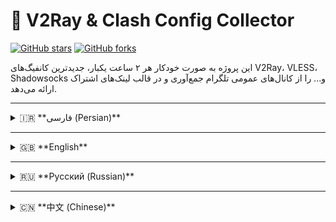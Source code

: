 # 🚀 V2Ray & Clash Config Collector
[![GitHub stars](https://img.shields.io/github/stars/R3ZARAHIMI/7?style=social)](https://github.com/R3ZARAHIMI/7/stargazers) [![GitHub forks](https://img.shields.io/github/forks/R3ZARAHIMI/7?style=social)](https://github.com/R3ZARAHIMI/7/network/members)

این پروژه به صورت خودکار هر ۲ ساعت یکبار، جدیدترین کانفیگ‌های V2Ray، VLESS، Shadowsocks و... را از کانال‌های عمومی تلگرام جمع‌آوری و در قالب لینک‌های اشتراک ارائه می‌دهد.

---

<details>
<summary>🇮🇷 **فارسی (Persian)**</summary>

## ⚙️ ویژگی‌ها
بروزرسانی خودکار: لیست کانفیگ‌ها هر ۲ ساعت یکبار به‌روز می‌شود.

پشتیبانی از پروتکل‌های مختلف: VLESS, VMess, Shadowsocks, Trojan, Hysteria2.

فیلتر هوشمند: کانفیگ‌های ناامن (VLESS بدون TLS/Reality) به صورت خودکار حذف می‌شوند.

خروجی‌های متنوع: ارائه لینک‌های خام و پروفایل‌های بهینه شده برای Clash و Sing-box.

سبک بودن: اسکریپت و پروفایل‌های خروجی بهینه هستند.

## 🔗 لینک‌های اشتراک (Subscription Links)
برای استفاده، لینک‌های زیر را در کلاینت مورد نظر خود کپی کنید.

### لیست خام کانفیگ‌ها (برای V2RayNG, ✅Hiddify و ...)
```
https://raw.githubusercontent.com/R3ZARAHIMI/7/main/Config_jo.txt
```
### بدون فیلتر
```
https://cdn.jsdelivr.net/gh/R3ZARAHIMI/7@main/Config_jo.txt
```
### پروفایل Clash حرفه‌ای (برای Clash for Windows, Clash Verge و ...)
```
https://raw.githubusercontent.com/R3ZARAHIMI/7/main/Config-jo.yaml
```
# بدون فیلتر
```
https://cdn.jsdelivr.net/gh/R3ZARAHIMI/7@main/Config-jo.yaml
```

### پروفایل Sing-Box (برای Sing-Box, Hiddify و ...)
```
https://raw.githubusercontent.com/R3ZARAHIMI/7/main/Config_jo.json
```


</details>

---

<details>
<summary>🇬🇧 **English**</summary>

## ⚙️ Features
Automatic Updates: The config list is updated every 2 hours.

Multiple Protocol Support: VLESS, VMess, Shadowsocks, Trojan, Hysteria2.

Smart Filtering: Insecure configs (VLESS without TLS/Reality) are automatically removed.

Multiple Outputs: Provides raw subscription links and optimized profiles for Clash and Sing-box.

Lightweight: The script and output profiles are optimized.
## 🔗 Subscription Links
To use, copy the links below into your preferred client.

### Raw Config List (for V2RayNG, ✅Hiddify, etc.)
```
https://raw.githubusercontent.com/R3ZARAHIMI/7/main/Config_jo.txt
```

### Pro Clash Profile (for Clash for Windows, Clash Verge, etc.)
```
https://raw.githubusercontent.com/R3ZARAHIMI/7/main/Config-jo.yaml
```

### Sing-Box Profile (for Sing-Box, Hiddify, etc.)
```
https://raw.githubusercontent.com/R3ZARAHIMI/7/main/Config_jo.json
```


</details>

---

<details>
<summary>🇷🇺 **Русский (Russian)**</summary>

## ⚙️ Особенности
Автоматические обновления: Список конфигураций обновляется каждые 2 часа.

Поддержка нескольких протоколов: VLESS, VMess, Shadowsocks, Trojan, Hysteria2.

Умная фильтрация: Небезопасные конфигурации (VLESS без TLS/Reality) удаляются автоматически.

Различные форматы вывода: Предоставляются необработанные ссылки для подписки и оптимизированные профили для Clash и Sing-box.

Легковесность: Скрипт и выходные профили оптимизированы.

## 🔗 Ссылки на подписку
Для использования скопируйте приведенные ниже ссылки в ваш клиент.

### Список необработанных конфигураций (для V2RayNG, ✅Hiddify и т.д.)
```
https://raw.githubusercontent.com/R3ZARAHIMI/7/main/Config_jo.txt
```

### Профессиональный профиль Clash (для Clash for Windows, Clash Verge и т.д.)
```
https://raw.githubusercontent.com/R3ZARAHIMI/7/main/Config-jo.yaml
```

### Профиль Sing-Box (для Sing-Box, Hiddify и т.д.)
```
https://raw.githubusercontent.com/R3ZARAHIMI/7/main/Config_jo.json
```


</details>

---

<details>
<summary>🇨🇳 **中文 (Chinese)**</summary>

⚙️ 功能

    自动更新: 配置列表每2小时更新一次。

    支持多种协议: VLESS, VMess, Shadowsocks, Trojan, Hysteria2。

    智能过滤: 自动移除不安全的配置 (没有TLS/Reality的VLESS)。

    多种输出格式: 提供原始订阅链接以及为Clash和Sing-box优化的配置文件。

    轻量化: 脚本和输出配置文件都经过了优化。



## 🔗 订阅链接
复制以下链接到您的客户端即可使用。

### 原始配置列表 (适用于 V2RayNG, ✅Hiddify 等)
```
https://raw.githubusercontent.com/R3ZARAHIMI/7/main/Config_jo.txt
```

### Clash 专业配置文件 (适用于 Clash for Windows, Clash Verge 等)
```
https://raw.githubusercontent.com/R3ZARAHIMI/7/main/Config-jo.yaml
```

### Sing-Box 配置文件 (适用于 Sing-Box, Hiddify 等)
```
https://raw.githubusercontent.com/R3ZARAHIMI/7/main/Config_jo.json
```


</details>
